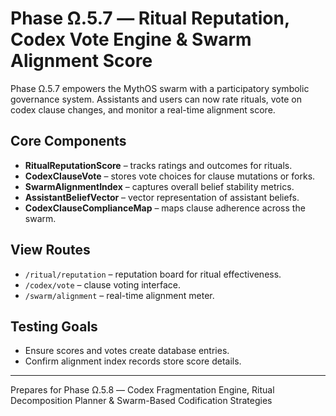 # Phase Ω.5.7 — Ritual Reputation, Codex Vote Engine & Swarm Alignment Score

Phase Ω.5.7 empowers the MythOS swarm with a participatory symbolic governance system. Assistants and users can now rate rituals, vote on codex clause changes, and monitor a real-time alignment score.

## Core Components
- **RitualReputationScore** – tracks ratings and outcomes for rituals.
- **CodexClauseVote** – stores vote choices for clause mutations or forks.
- **SwarmAlignmentIndex** – captures overall belief stability metrics.
- **AssistantBeliefVector** – vector representation of assistant beliefs.
- **CodexClauseComplianceMap** – maps clause adherence across the swarm.

## View Routes
- `/ritual/reputation` – reputation board for ritual effectiveness.
- `/codex/vote` – clause voting interface.
- `/swarm/alignment` – real-time alignment meter.

## Testing Goals
- Ensure scores and votes create database entries.
- Confirm alignment index records store score details.

---
Prepares for Phase Ω.5.8 — Codex Fragmentation Engine, Ritual Decomposition Planner & Swarm-Based Codification Strategies

